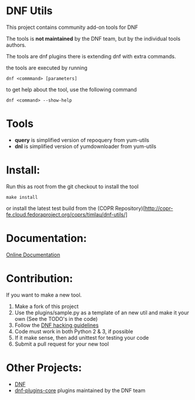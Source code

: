 
DNF Utils
==========

This project contains community add-on tools for DNF

The tools is **not maintained** by the DNF team, but by the individual tools authors.

The tools are dnf plugins there is extending dnf with extra commands.

the tools are executed by running

```
dnf <commmand> [parameters]
```

to get help about the tool, use the following command

```
dnf <command> --show-help
```

Tools
======

* **query** is simplified version of repoquery from yum-utils
* **dnl** is simplified version of yumdownloader from yum-utils

Install:
==========

Run this as root from the git checkout to install the tool

```
make install
```

or install the latest test build from the (COPR Repository)[http://copr-fe.cloud.fedoraproject.org/coprs/timlau/dnf-utils/]



Documentation:
===============
[Online Documentation](http://dnf-utils.readthedocs.org/en/latest/index.html)


Contribution:
==============

If you want to make a new tool.

1. Make a fork of this project
2. Use the plugins/sample.py as a template of an new util and make it your own (See the TODO's in the code)
3. Follow the [DNF hacking guidelines](https://github.com/akozumpl/dnf/wiki/Hacking)
4. Code must work in both Python 2 & 3, if possible
5. If it make sense, then add unittest for testing your code
6. Submit a pull request for your new tool


Other Projects:
================
* [DNF](https://github.com/akozumpl/dnf)
* [dnf-plugins-core](https://github.com/akozumpl/dnf-plugins-core) plugins maintained by the DNF team











